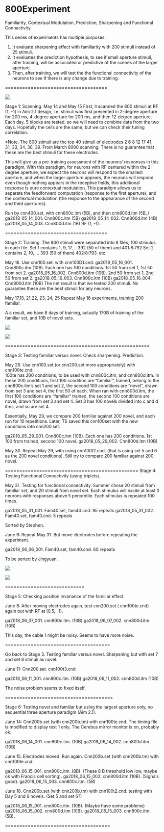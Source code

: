 # 800Experiment

Familiarity,  Contextual Modulation, Prediction, Sharpening  and Functional Connectivity.


This series of experiments has multiple purposes.
1. It evaluate sharpening effect with familiarity with 200 stimuli instead of 25 stimuli. 
2. It evaluates the prediction hypothesis, to see if small aperture stimuli, after training, will be associated or predictive of the scenes of the larger aperture.
3. Then, after training, we will test the the functional connectivity of the neurons to see if there is any change due to training.


====================================

![](pictures/n01491361_13531_252.png)


Stage 1:  Scanning.
May 14 and May 15 
First, it scanned the 800 stimuli  at RF (1, -1) in Aim 2.1 design, i.e. stimuli was first presented in 2-degree aperture for 200 ms, 4-degree aperture for 200 ms, and then 12-degree aperture.  Each day, 5 blocks are tested, so we will need to combine data from the two days.  Hopefully the cells are the same, but we can check their tuning correlation. 

*Note. The 800 stimuli are the top 40 stimuli of electrodes 2 6 8 12 17 41, 31, 33, 34, 36, 39. From March 8000 scanning. There is no guarantee that these are the best stimuli for these electrodes. 


This will give us a pre-training assessment of the neurons’ responses in this paradigm. 
With this paradigm,  for neurons with RF centered  within the 2-degree aperture, we expect the neurons will respond to the smallest aperture, and when the larger aperture appears, the neurons will respond even though nothing appears in the receptive fields, this additional response is pure contextual modulation. This paradigm allows us to separate the feedforward computation (response to the first aperture), and the contextual modulation (the response to the appearance of the second and third apertures).

Run by cnn400.set, with cnn800c.itm (5B), and then cnn800d.itm (5B_) 
ga2018_05_14_001.    Cnn800c.itm (5B)
ga2018_05_14_002.    Cnn800d.itm (4B)
ga2018_05_14_003.    Cnn800d.itm (1B)
RF (1, -1).


====================================

Stage 2: Training.
The 800 stimuli were separated into 8 files, 100 stimulus in each file.  Set 1 contains 1, 9, 17, .. 392 (50 of them) and 401:8:792
Set 2 contains 2, 10, … 393 (50 of them) 402:8:793. etc. 

May 16.   Use cnn100.set. with  cnn100D1.cnd. 
ga2018_05_16_001.    Cnn800c.itm (10B).  Each one has 100 conditions. 1st 50 from set 1, 1st 50 from set 2.
ga2018_05_16_002.    Cnn800d.itm (10B).  2nd 50 from set 1, 2nd 50 from set 2.
ga2018_05_16_003.    Cnn800c.itm (10B)
ga2018_05_16_004.    Cnn800d.itm (10B)
The net result is that we tested 200 stimuli. No guarantee these are the best stimuli for any neurons.

May 17,18, 21,22, 23, 24, 25
Repeat May 16 experiments, training 200 familiar. 

A a result, we have 8 days of training, actually 170B of training of the familiar set, and 10B of novel sets. 

![](pictures/testingNeuron24May302.png)

![](pictures/testingNeuron24May291.png)


===================================================

Stage 3: Testing familiar versus novel.  Check sharpening. Prediction. 

May 29.  Use cnn100.set (or cnn200.set more appropriately)  with cnn100te.cnd.  
100te has 200 conditions, to be used with cnn800c.itm, and cnn800d.itm.
In these 200 conditions,  first 100 condition are “familiar”, trained, belong to the cnn800c.itm’s set 1 and set 2, the second 100 conditions are “novel”, drawn from set 3 and set 4, the first 50 of each.
When ran with cnn800d.itm,  the first 100 conditions are “familiar” trained, the second 100 conditions are novel, drawn from set 3 and set 4.
Set 3 has 100 novels divided into c and d itms, and so are set 4.

Essentially, May 29, we compare 200 familiar against 200 novel, and each run for 10 repetitions.
Later, TS saved this cnn100set with the new conditions into cnn200.set.

ga2018_05_29_001.    Cnn800c.itm (10B).  Each one has 200 conditions. 1st 100 from trained, second 100 novel. 
ga2018_05_29_002.    Cnn800d.itm (10B)


May 30.  Repeat May 29, with using  cnn100t2.cnd.   (that is using set 5 and 6 as the 200 novel conditions).
Still try to compare 200 familiar against 200 novel.


===============================================
Stage 4: Testing Functional Connectivity (using triplets).

May 31.  Testing for functional connectivity.
Summer chose 20 stimuli from familiar set, and 20 stimuli from novel set. Each stimulus will excite at least 3 neurons with responses above 5 percentile. Each stimulus is repeated 100 times.


ga2018_05_31_001.    Fam40.set, fam40.cnd.   95 repeats
ga2018_05_31_002.    Fam40.set, fam40.cnd.    5 repeats

Sorted by Stephen.

June 6:  Repeat May 31.  But move electrodes before repeating the experiment. 

ga2018_06_06_001.    Fam40.set, fam40.cnd.   60 repeats

To be sorted by Jingyuan.

![](pictures/Connectivity_Graph_for_Stimuli_1.jpg)

![](pictures/Connectivity_Graph_for_Stimuli_3.jpg)

============================

Stage 5: Checking position invariance of the familiar effect.


June 8:  After moving electrodes again, test cnn200.set ( cnn100te.cnd) again but with RF at (0.5, -1). 

ga2018_06_07_001.    cnn800c.itm. (10B)
ga2018_06_07_002.    cnn800d.itm  (10B)

This day, the cable 1 might be noisy.  Seems to have more noise. 

=====================================

Go back to Stage 3. Testing  familiar versus novel. Sharpening but with set 7 and set 8 stimuli as novel. 

June 11:
Cnn200.set.   cnn100t3.cnd 

ga2018_06_11_001.    cnn800c.itm. (10B)
ga2018_06_11_002.    cnn800d.itm  (10B)

The noise problem seems to fixed itself. 


======================================

Stage 6:  Testing novel and familiar but using the largest aperture only, no sequential three aperture paradigm (Aim 2.1).

June 14:
Cnn200b.set (with cnn200b.tm) with cnn100te.cnd.     The timing file is modified to display test 1 only. 
The Cerebus mirror monitor is on, probably ok.

ga2018_06_14_001.    cnn800c.itm. (10B)
ga2018_06_14_002.    cnn800d.itm  (10B)

June 15. Electrodes moved. Run again. 
Cnn200b.set (with cnn200b.tm) with cnn100te.cnd. 

ga2018_06_15_001.    cnn800c.itm. (8B).  (These 8 B threshold low low, maybe ok with Francis cell sorting). 
ga2018_06_15_002.    cnn800d.itm  (10B). (Signals good).
ga2018_06_15_003.    cnn800c.itm. (5B)


June 18.
Cnn200b.set (with cnn200b.tm) with cnn100t2.cnd.  testing with Day 5 and 6 novels. (Set 5 and set 6?)

ga2018_06_15_001.    cnn800c.itm. (10B).  (Maybe have some problems)
ga2018_06_15_002.    cnn800d.itm  (10B). 
ga2018_06_15_003.    cnn800c.itm. (5B).  



=====================================

